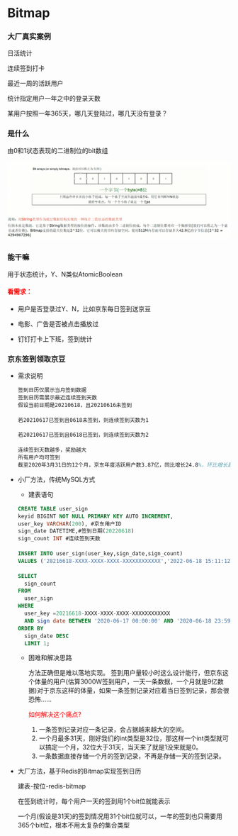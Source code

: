# Bitmap
### 大厂真实案例

日活统计

连续签到打卡

最近一周的活跃用户

统计指定用户一年之中的登录天数

某用户按照一年365天，哪几天登陆过，哪几天没有登录？

### 是什么

由0和1状态表现的二进制位的bit数组

![](images/16.Bitmap说明.png)

### 能干嘛

用于状态统计，Y、N类似AtomicBoolean

#### <font color='red'> 看需求：</font>

- 用户是否登录过Y、N，比如京东每日签到送京豆

- 电影、广告是否被点击播放过

- 钉钉打卡上下班，签到统计

### 京东签到领取京豆

- 需求说明

  ```tex
  签到日历仅展示当月签到数据
  签到日历需展示最近连续签到天数
  假设当前日期是20210618，且20210616未签到
  
  若20210617已签到且0618未签到，则连续签到天数为1
  
  若20210617已签到且0618已签到，则连续签到天数为2
  
  连续签到天数越多，奖励越大
  所有用户均可签到
  截至2020年3月31日的12个月，京东年度活跃用户数3.87亿，同比增长24.8%，环比增长超2500万，此外，2020年3月移动端日均活跃用户数同比增长46%假设10%左右的用户参与签到，签到用户也高达3千万。。。
  ```

- 小厂方法，传统MySQL方式

  - 建表语句

  ```sql
  CREATE TABLE user_sign
  keyid BIGINT NOT NULL PRIMARY KEY AUTO INCREMENT,
  user_key VARCHAR(200), #京东用户ID
  sign_date DATETIME,#签到日期(20220618)
  sign_count INT #连续签到天数
  
  INSERT INTO user_sign(user_key,sign_date,sign_count)
  VALUES ('28216618-XXXX-XXXX-XXXX-XXXXXXXXXXXX','2022-06-18 15:11:12',1);
          
  SELECT
  	sign_count
  FROM
  	user_sign
  WHERE 
  	user_key =20216618-XXXX-XXXX-XXXX-XXXXXXXXXXXX 
  	AND sign date BETWEEN '2020-06-17 00:00:00' AND '2020-06-18 23:59:59'
  ORDER BY
  	sign_date DESC
  	LIMIT 1;
  ```

  - 困难和解决思路

    方法正确但是难以落地实现。
    签到用户量较小时这么设计能行，但京东这个体量的用户(估算3000W签到用户，一天一条数据，一个月就是9亿数据)对于京东这样的体量，如果一条签到记录对应着当日签到记录，那会很恐怖......

    <font color='red'> 如何解决这个痛点?</font>

    1. 一条签到记录对应一条记录，会占据越来越大的空间。
    2. 一个月最多31天，刚好我们的int类型是32位，那这样一个int类型就可以搞定一个月，32位大于31天，当天来了就是1没来就是0。
    3. 一条数据直接存储一个月的签到记录，不再是存储一天的签到记录。

- 大厂方法，基于Redis的Bitmap实现签到日历

  建表-按位-redis-bitmap

  在签到统计时，每个用户一天的签到用1个bit位就能表示

  一个月(假设是31天)的签到情况用31个bit位就可以，一年的签到也只需要用365个bit位，根本不用太复杂的集合类型















